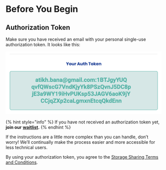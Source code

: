 # Before You Begin

## Authorization Token

Make sure you have received an email with your personal single-use authorization token. It looks like this:

![The entire string including email is your authorization token.](../.gitbook/assets/screen-shot-2019-07-01-at-2.02.05-pm.png)

{% hint style="info" %}
If you have not received an authorization token yet, **join our** [**waitlist**](https://storj.io/sign-up-farmer)**.**
{% endhint %}

If the instructions are a little more complex than you can handle, don’t worry! We’ll continually make the process easier and more accessible for less technical users.

By using your authorization token, you agree to the [Storage Sharing Terms and Conditions](https://storj.io/storj-share-terms/).

